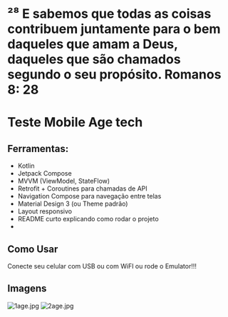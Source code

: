 # ²⁸ E sabemos que todas as coisas contribuem juntamente para o bem daqueles que amam a Deus, daqueles que são chamados segundo o seu propósito. Romanos 8: 28

# Teste Mobile Age tech

## Ferramentas:
-   Kotlin
-   Jetpack Compose
-   MVVM (ViewModel, StateFlow)
-   Retrofit + Coroutines para chamadas de API
-   Navigation Compose para navegação entre telas
-   Material Design 3 (ou Theme padrão)
-   Layout responsivo
-   README curto explicando como rodar o projeto
- 
## Como Usar
Conecte seu celular com USB ou com WiFI ou rode o Emulator!!!

## Imagens
![1age.jpg](../../Desktop/1age.jpg)
![2age.jpg](../../Desktop/2age.jpg)